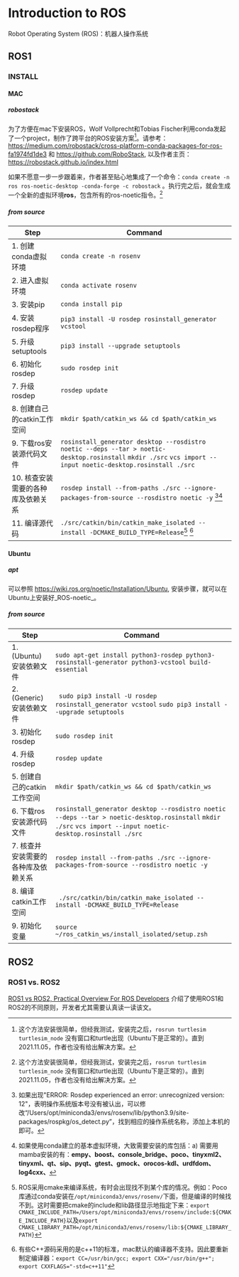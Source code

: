 # Introduction to ROS
Robot Operating System (ROS)：机器人操作系统

## ROS1
### INSTALL
#### MAC
##### robostack
为了方便在mac下安装ROS，Wolf Vollprecht和Tobias Fischer利用conda发起了一个project，制作了跨平台的ROS安装方案[^robostack-turtlesim]。请参考：https://medium.com/robostack/cross-platform-conda-packages-for-ros-fa1974fd1de3 和 https://github.com/RoboStack, 以及作者主页：https://robostack.github.io/index.html

如果不愿意一步一步跟着来，作者甚至贴心地集成了一个命令：`conda create -n ros ros-noetic-desktop -conda-forge -c robostack` 。执行完之后，就会生成一个全新的虚拟环境**ros**，包含所有的ros-noetic指令。[^robostack-turtlesim]

##### from source
Step | Command
--------- | ------------
1. 创建conda虚拟环境 | `conda create -n rosenv` 
2. 进入虚拟环境 | `conda activate rosenv`
3. 安装pip | `conda install pip`
4. 安装rosdep程序 | `pip3 install -U rosdep rosinstall_generator vcstool`
5. 升级setuptools | `pip3 install --upgrade setuptools`
6. 初始化rosdep | `sudo rosdep init`
7. 升级rosdep  | `rosdep update`
8. 创建自己的catkin工作空间 | `mkdir $path/catkin_ws && cd $path/catkin_ws`
9. 下载ros安装源代码文件 | `rosinstall_generator desktop --rosdistro noetic --deps --tar > noetic-desktop.rosinstall`   `mkdir ./src` `vcs import --input noetic-desktop.rosinstall ./src`
10. 核查安装需要的各种库及依赖关系 | `rosdep install --from-paths ./src --ignore-packages-from-source --rosdistro noetic -y` [^macver][^library]
11. 编译源代码 | `./src/catkin/bin/catkin_make_isolated --install -DCMAKE_BUILD_TYPE=Release`[^cmake] [^clang++]

#### Ubuntu
##### apt
可以参照 https://wiki.ros.org/noetic/Installation/Ubuntu, 安装步骤，就可以在Ubuntu上安装好_ROS-noetic_。
##### from source
Step | Command
--------- | ------------
1. (Ubuntu) 安装依赖文件 | `sudo apt-get install python3-rosdep python3-rosinstall-generator python3-vcstool build-essential`
2. (Generic) 安装依赖文件 | ` sudo pip3 install -U rosdep rosinstall_generator vcstool` `sudo pip3 install --upgrade setuptools`
3. 初始化rosdep | `sudo rosdep init`
4.  升级rosdep  | `rosdep update`
5.  创建自己的catkin工作空间 | `mkdir $path/catkin_ws && cd $path/catkin_ws`
6.  下载ros安装源代码文件 | `rosinstall_generator desktop --rosdistro noetic --deps --tar > noetic-desktop.rosinstall`   `mkdir ./src` `vcs import --input noetic-desktop.rosinstall ./src`
7.  核查并安装需要的各种库及依赖关系 | `rosdep install --from-paths ./src --ignore-packages-from-source --rosdistro noetic -y` 
8.  编译catkin工作空间 | ` ./src/catkin/bin/catkin_make_isolated --install -DCMAKE_BUILD_TYPE=Release`
9.  初始化变量 | `source ~/ros_catkin_ws/install_isolated/setup.zsh`

## ROS2
### ROS1 vs. ROS2
[ROS1 vs ROS2, Practical Overview For ROS Developers](https://roboticsbackend.com/ros1-vs-ros2-practical-overview/) 介绍了使用ROS1和ROS2的不同原则，开发者尤其需要认真读一读该文。


[^robostack-turtlesim]: 这个方法安装很简单，但经我测试，安装完之后，`rosrun turtlesim turtlesim_node` 没有窗口和turtle出现（Ubuntu下是正常的）。直到2021.11.05，作者也没有给出解决方案。

[^macver]: 如果出现"ERROR: Rosdep experienced an error: unrecognized version: 12"，表明操作系统版本号没有被认出，可以修改“/Users/opt/miniconda3/envs/rosenv/lib/python3.9/site-packages/rospkg/os_detect.py”，找到相应的操作系统名称，添加上本机的即可。

[^library]:如果使用conda建立的基本虚拟环境，大致需要安装的库包括：a) 需要用mamba安装的有：**empy、boost、console_bridge、poco、tinyxml2、tinyxml、qt、sip、pyqt、gtest、gmock、orocos-kdl、urdfdom、log4cxx、**

[^cmake]: ROS采用cmake来编译系统，有时会出现找不到某个库的情况。例如：Poco库通过conda安装在`/opt/miniconda3/envs/rosenv/`下面，但是编译的时候找不到。这时需要把cmake的include和lib路径显示地指定下来：`export CMAKE_INCLUDE_PATH=/Users/opt/miniconda3/envs/rosenv/include:${CMAKE_INCLUDE_PATH}`以及`export CMAKE_LIBRARY_PATH=/opt/miniconda3/envs/rosenv/lib:${CMAKE_LIBRARY_PATH}`

[^clang++]: 有些C++源码采用的是c++11的标准，mac默认的编译器不支持。因此要重新制定编译器：`export CC=/usr/bin/gcc; export CXX="/usr/bin/g++"; export CXXFLAGS="-std=c++11"`

